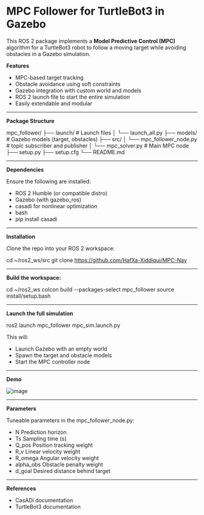 # MPC Follower for TurtleBot3 in Gazebo

This ROS 2 package implements a **Model Predictive Control (MPC)** algorithm for a TurtleBot3 robot to follow a moving target while avoiding obstacles in a Gazebo simulation.

**Features**

- MPC-based target tracking
- Obstacle avoidance using soft constraints
- Gazebo integration with custom world and models
- ROS 2 launch file to start the entire simulation
- Easily extendable and modular

---

**Package Structure**

mpc_follower/
├── launch/                 # Launch files
│   └── launch_all.py
├── models/                 # Gazebo models (target, obstacles)
├── src/
│   └── mpc_follower_node.py  # topic subscriber and publisher
│   └── mpc_solver.py  # Main MPC node
├── setup.py
├── setup.cfg
└── README.md

---

**Dependencies**

Ensure the following are installed:

- ROS 2 Humble (or compatible distro)
- Gazebo (with gazebo_ros)
- casadi for nonlinear optimization
- bash
- pip install casadi

---

**Installation**

Clone the repo into your ROS 2 workspace:

cd ~/ros2_ws/src
git clone https://github.com/HafXa-Xiddiqui/MPC-Nav

---

**Build the workspace:**

cd ~/ros2_ws
colcon build --packages-select mpc_follower
source install/setup.bash

---

**Launch the full simulation**

ros2 launch mpc_follower mpc_sim.launch.py

This will:

   - Launch Gazebo with an empty world
   - Spawn the target and obstacle models
   - Start the MPC controller node

---
**Demo**

![image](https://github.com/user-attachments/assets/c065e45d-7463-4275-b910-9ad49108ec7f)

---

**Parameters**

Tuneable parameters in the mpc_follower_node.py:
- N	Prediction horizon
- Ts	Sampling time (s)
- Q_pos	Position tracking weight
- R_v	Linear velocity weight
- R_omega	Angular velocity weight
- alpha_obs	Obstacle penalty weight
- d_goal	Desired distance behind target

---

**References**

 - CasADi documentation
 - TurtleBot3 documentation






